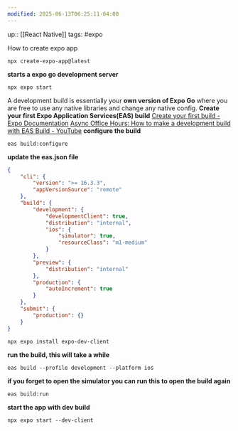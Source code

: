 ```yaml
---
modified: 2025-06-13T06:25:11-04:00
---
```

up:: [[React Native]]
tags: #expo 

How to create expo app
```
npx create-expo-app@latest
```
**starts a expo go development server**
```
npx expo start
```


 A development build is essentially your **own version of Expo Go** where you are free to use any native libraries and change any native config.
**Create your first Expo Application Services(EAS) build**
[Create your first build - Expo Documentation](https://docs.expo.dev/build/setup/#configure-the-project)
[Async Office Hours: How to make a development build with EAS Build - YouTube](https://www.youtube.com/watch?v=LUFHXsBcW6w)
**configure the build**
```
eas build:configure
```
**update the eas.json file**
```json
{
    "cli": {
        "version": ">= 16.3.3",
        "appVersionSource": "remote"
    },
    "build": {
        "development": {
            "developmentClient": true,
            "distribution": "internal",
            "ios": {
                "simulator": true,
                "resourceClass": "m1-medium"
            }
        },
        "preview": {
            "distribution": "internal"
        },
        "production": {
            "autoIncrement": true
        }
    },
    "submit": {
        "production": {}
    }
}

```
```
npx expo install expo-dev-client
```

**run the build, this will take a while**
```
eas build --profile development --platform ios
```

**if you forget to open the simulator you can run this to open the build again**
```
eas build:run
```

**start the app with dev build**
```
npx expo start --dev-client
```
